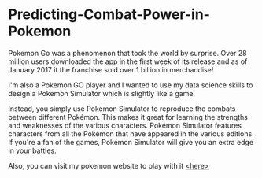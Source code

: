# Predicting-Combat-Power-in-Pokemon

Pokemon Go was a phenomenon that took the world by surprise. Over 28 million users downloaded the app in the first week of its release and as of January 2017 it the franchise sold over 1 billion in merchandise!

I'm also a Pokemon GO player and I wanted to use my data science skills to design a Pokemon Simulator which is slightly like a game.

Instead, you simply use Pokémon Simulator to reproduce the combats between different Pokémon. This makes it great for learning the strengths and weaknesses of the various characters. Pokémon Simulator features characters from all the Pokémon that have appeared in the various editions. If you're a fan of the games, Pokémon Simulator will give you an extra edge in your battles.

Also, you can visit my pokemon website to play with it [&lt;here&gt;](https://)
